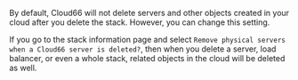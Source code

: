 <!-- post: -->


By default, Cloud66 will not delete servers and other objects created in your cloud after you delete the stack. However, you can change this setting.

If you go to the stack information page and select `Remove physical servers when a Cloud66 server is deleted?`, then when you delete a server, load balancer, or even a whole stack, related objects in the cloud will be deleted as well.




